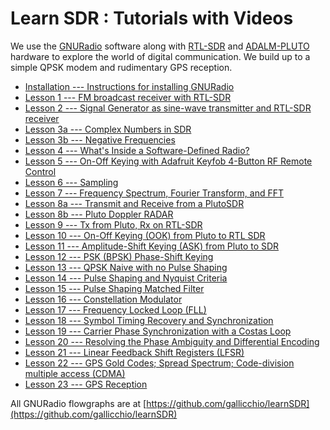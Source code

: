 # Learn SDR : Tutorials with Videos

We use the [GNURadio](https://www.gnuradio.org/) software along with [RTL-SDR](https://www.rtl-sdr.com/buy-rtl-sdr-dvb-t-dongles/) and [ADALM-PLUTO](https://wiki.analog.com/university/tools/pluto) hardware to explore the world of digital communication. We build up to a simple QPSK modem and rudimentary GPS reception.

- [Installation --- Instructions for installing GNURadio](installation.md)
- [Lesson 1 --- FM broadcast receiver with RTL-SDR](lesson01.md)
- [Lesson 2 --- Signal Generator as sine-wave transmitter and RTL-SDR receiver](lesson02.md)
- [Lesson 3a --- Complex Numbers in SDR](lesson03a.md)
- [Lesson 3b --- Negative Frequencies](lesson03b.md)
- [Lesson 4 --- What's Inside a Software-Defined Radio?](lesson04.md)
- [Lesson 5 --- On-Off Keying with Adafruit Keyfob 4-Button RF Remote Control](lesson05.md)
- [Lesson 6 --- Sampling](lesson06.md)
- [Lesson 7 --- Frequency Spectrum, Fourier Transform, and FFT](lesson07.md)
- [Lesson 8a --- Transmit and Receive from a PlutoSDR](lesson08a.md)
- [Lesson 8b --- Pluto Doppler RADAR](lesson08b.md)
- [Lesson 9 --- Tx from Pluto, Rx on RTL-SDR](lesson09.md)
- [Lesson 10 --- On-Off Keying (OOK) from Pluto to RTL SDR](lesson10.md)
- [Lesson 11 --- Amplitude-Shift Keying (ASK) from Pluto to SDR](lesson11.md)
- [Lesson 12 --- PSK (BPSK) Phase-Shift Keying](lesson12.md)
- [Lesson 13 --- QPSK Naive with no Pulse Shaping](lesson13.md)
- [Lesson 14 --- Pulse Shaping and Nyquist Criteria](lesson14.md)
- [Lesson 15 --- Pulse Shaping Matched Filter](lesson15.md)
- [Lesson 16 --- Constellation Modulator](lesson16.md)
- [Lesson 17 --- Frequency Locked Loop (FLL)](lesson17.md)
- [Lesson 18 --- Symbol Timing Recovery and Synchronization](lesson18.md)
- [Lesson 19 --- Carrier Phase Synchronization with a Costas Loop](lesson19.md)
- [Lesson 20 --- Resolving the Phase Ambiguity and Differential Encoding](lesson20.md)
- [Lesson 21 --- Linear Feedback Shift Registers (LFSR)](lesson21.md)
- [Lesson 22 --- GPS Gold Codes; Spread Spectrum; Code-division multiple access (CDMA)](lesson22.md)
- [Lesson 23 --- GPS Reception](lesson23.md)

All GNURadio flowgraphs are at [https://github.com/gallicchio/learnSDR](https://github.com/gallicchio/learnSDR)

<!---
- Lesson 20 --- Full PSK or QPSK modem with carrier and timing recovery
- Lesson 24 --- Equalization (skip for GNUradio 3.8 because everything changes in 3.9)
- Lesson 25 --- Orthogonal Frequency-Division Multiplexing (OFDM) (Too advanced?)
- Lesson 26 --- Frequency Shift Keying (FSK) Pluto to RTL-SDR
- Lesson 27 --- Minimum-Shift Keying (MSK) and Gaussian-MSK (GMSK)
- Lesson 28 --- Noise (meant to talk about this earlier but it broke the flow)
- Lesson 29 --- Filtering (meant to talk about this earlier but it broke the flow)
- Lesson 30 --- Correlation
- Lesson 31 --- Chirps in radar and LoRa
- Lesson 32 --- Linear Feedback Shift Registers (LFSRs) and Gold Codes
- Lesson 33 --- Spread spectrum and Code-Division Multiple Access (CDMA)
- Lesson 34 --- GPS outside (slide Doppler by hand and see code correlation)
- Lesson 35 --- MIMO Phased array of 2 antennas into a B210
- Lesson 36 --- Direction Finding
-->
